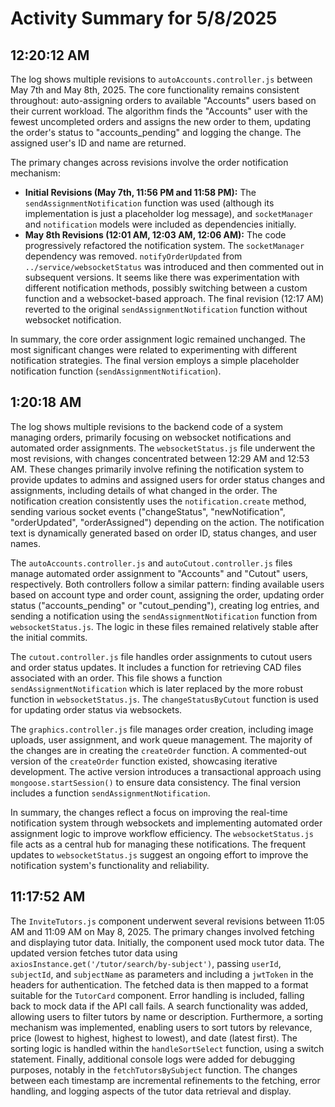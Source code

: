 # Activity Summary for 5/8/2025

## 12:20:12 AM
The log shows multiple revisions to `autoAccounts.controller.js` between May 7th and May 8th, 2025.  The core functionality remains consistent throughout:  auto-assigning orders to available "Accounts" users based on their current workload.  The algorithm finds the "Accounts" user with the fewest uncompleted orders and assigns the new order to them, updating the order's status to "accounts_pending" and logging the change.  The assigned user's ID and name are returned.

The primary changes across revisions involve the order notification mechanism:

* **Initial Revisions (May 7th, 11:56 PM and 11:58 PM):** The `sendAssignmentNotification` function was used (although its implementation is just a placeholder log message), and `socketManager` and `notification` models were included as dependencies initially.
* **May 8th Revisions (12:01 AM, 12:03 AM, 12:06 AM):**  The code progressively refactored the notification system. The `socketManager` dependency was removed.  `notifyOrderUpdated` from `../service/websocketStatus` was introduced and then commented out in subsequent versions. It seems like there was experimentation with different notification methods, possibly switching between a custom function and a websocket-based approach.  The final revision (12:17 AM) reverted to the original `sendAssignmentNotification` function without websocket notification.

In summary, the core order assignment logic remained unchanged.  The most significant changes were related to experimenting with different notification strategies. The final version employs a simple placeholder notification function (`sendAssignmentNotification`).


## 1:20:18 AM
The log shows multiple revisions to the backend code of a system managing orders, primarily focusing on websocket notifications and automated order assignments.  The `websocketStatus.js` file underwent the most revisions,  with changes concentrated between 12:29 AM and 12:53 AM.  These changes primarily involve refining the notification system to provide updates to admins and assigned users for order status changes and assignments,  including details of what changed in the order.  The notification creation consistently uses the `notification.create` method, sending various socket events ("changeStatus", "newNotification", "orderUpdated", "orderAssigned") depending on the action. The notification text is dynamically generated based on order ID, status changes, and user names.


The `autoAccounts.controller.js` and `autoCutout.controller.js` files manage automated order assignment to "Accounts" and "Cutout" users, respectively.  Both controllers follow a similar pattern: finding available users based on account type and order count, assigning the order, updating order status ("accounts_pending" or "cutout_pending"), creating log entries, and sending a notification using the `sendAssignmentNotification` function from `websocketStatus.js`. The logic in these files remained relatively stable after the initial commits.

The `cutout.controller.js` file handles order assignments to cutout users and order status updates. It includes a function for retrieving CAD files associated with an order. This file shows  a function `sendAssignmentNotification` which is later replaced by the  more robust function in  `websocketStatus.js`.  The `changeStatusByCutout` function is used for updating order status via websockets.

The `graphics.controller.js` file manages order creation, including image uploads, user assignment, and work queue management. The majority of the changes are in creating the `createOrder` function.  A commented-out version of the `createOrder` function existed, showcasing iterative development.  The active version introduces a transactional approach using `mongoose.startSession()` to ensure data consistency. The final version includes a function `sendAssignmentNotification`.

In summary, the changes reflect a focus on improving the real-time notification system through websockets and implementing automated order assignment logic to improve workflow efficiency.  The `websocketStatus.js` file acts as a central hub for managing these notifications.  The frequent updates to `websocketStatus.js` suggest an ongoing effort to improve the notification system's functionality and reliability.


## 11:17:52 AM
The `InviteTutors.js` component underwent several revisions between 11:05 AM and 11:09 AM on May 8, 2025.  The primary changes involved fetching and displaying tutor data. Initially, the component used mock tutor data.  The updated version fetches tutor data using `axiosInstance.get('/tutor/search/by-subject')`, passing `userId`, `subjectId`, and `subjectName` as parameters and including a `jwtToken` in the headers for authentication.  The fetched data is then mapped to a format suitable for the `TutorCard` component. Error handling is included, falling back to mock data if the API call fails.  A search functionality was added, allowing users to filter tutors by name or description.  Furthermore, a sorting mechanism was implemented, enabling users to sort tutors by relevance, price (lowest to highest, highest to lowest), and date (latest first).  The sorting logic is handled within the `handleSortSelect` function, using a switch statement.  Finally, additional console logs were added for debugging purposes, notably in the `fetchTutorsBySubject` function.  The changes between each timestamp are incremental refinements to the fetching, error handling, and logging aspects of the tutor data retrieval and display.
